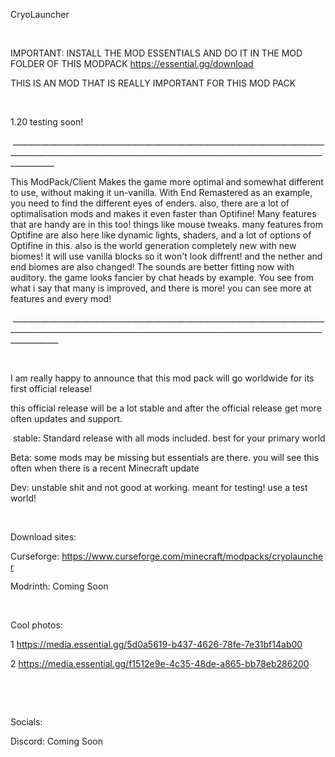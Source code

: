 CryoLauncher

 

IMPORTANT: INSTALL THE MOD ESSENTIALS AND DO IT IN THE MOD FOLDER OF THIS MODPACK https://essential.gg/download

THIS IS AN MOD THAT IS REALLY IMPORTANT FOR THIS MOD PACK

 

1.20 testing soon!

 _______________________________________________________________________________________________________________________________________________________________________

This ModPack/Client Makes the game more optimal and somewhat different to use, without making it un-vanilla. With End Remastered as an example, you need to find the different eyes of enders. also, there are a lot of optimalisation mods and makes it even faster than Optifine! Many features that are handy are in this too! things like mouse tweaks. many features from Optifine are also here like dynamic lights, shaders, and a lot of options of Optifine in this. also is the world generation completely new with new biomes! it will use vanilla blocks so it won't look diffrent! and the nether and end biomes are also changed! The sounds are better fitting now with auditory. the game looks fancier by chat heads by example. You see from what i say that many is improved, and there is more! you can see more at features and every mod!

 ________________________________________________________________________________________________________________________________________________________________________

 

I am really happy to announce that this mod pack will go worldwide for its first official release!

this official release will be a lot stable and after the official release get more often updates and support.

 stable: Standard release with all mods included. best for your primary world

Beta: some mods may be missing but essentials are there. you will see this often when there is a recent Minecraft update

Dev: unstable shit and not good at working. meant for testing! use a test world!

 

Download sites:

Curseforge: https://www.curseforge.com/minecraft/modpacks/cryolauncher

Modrinth: Coming Soon

 

Cool photos:

1 https://media.essential.gg/5d0a5619-b437-4626-78fe-7e31bf14ab00

2 https://media.essential.gg/f1512e9e-4c35-48de-a865-bb78eb286200

 

 

Socials:

Discord: Coming Soon
